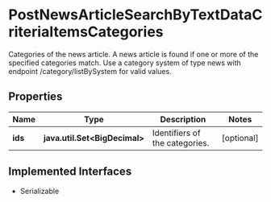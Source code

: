 

# PostNewsArticleSearchByTextDataCriteriaItemsCategories

Categories of the news article. A news article is found if one or more of the specified categories match. Use a category system of type news with endpoint /category/listBySystem for valid values.

## Properties

Name | Type | Description | Notes
------------ | ------------- | ------------- | -------------
**ids** | **java.util.Set&lt;BigDecimal&gt;** | Identifiers of the categories. |  [optional]


## Implemented Interfaces

* Serializable


